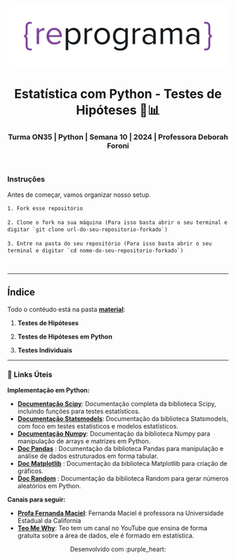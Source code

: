 <h1 align="center">
  <img src="assets/reprograma-fundos-claros.png" alt="logo reprograma" width="500">
</h1>

<h1 align="center">  Estatística com Python - Testes de Hipóteses 🧪📊 </h1>
<h3 align="center">  Turma ON35 | Python | Semana 10 | 2024 | Professora Deborah Foroni  </h3>

<br>

### Instruções

Antes de começar, vamos organizar nosso setup.


    1. Fork esse repositório

    2. Clone o fork na sua máquina (Para isso basta abrir o seu terminal e digitar `git clone url-do-seu-repositorio-forkado`)

    3. Entre na pasta do seu repositório (Para isso basta abrir o seu terminal e digitar `cd nome-do-seu-repositorio-forkado`)


<br>

---

## Índice

Todo o contéudo está na pasta **[material]()**:

1. **Testes de Hipóteses**


2. **Testes de Hipóteses em Python**
  
   
3. **Testes Individuais**


---

### 🔗 Links Úteis

**Implementação em Python:**

* **[Documentação Scipy](https://docs.scipy.org/doc/scipy/reference/index.html)**: Documentação completa da biblioteca Scipy, incluindo funções para testes estatísticos.
* **[Documentação Statsmodels](https://www.statsmodels.org/stable/index.html)**: Documentação da biblioteca Statsmodels, com foco em testes estatísticos e modelos estatísticos.
* **[Documentação Numpy](https://numpy.org/doc/stable/)**: Documentação da biblioteca Numpy para manipulação de arrays e matrizes em Python.
* **[Doc Pandas](https://pandas-pydata-org.translate.goog/docs/?_x_tr_sl=en&_x_tr_tl=pt&_x_tr_hl=pt-BR&_x_tr_pto=sc)** : Documentação da biblioteca Pandas para manipulação e análise de dados estruturados em forma tabular.
* **[Doc Matplotlib](https://matplotlib-org.translate.goog/?_x_tr_sl=en&_x_tr_tl=pt&_x_tr_hl=pt-BR&_x_tr_pto=sc)** : Documentação da biblioteca Matplotlib para criação de gráficos.
* **[Doc Random](https://docs.python.org/pt-br/3/library/random.html)** : Documentação da biblioteca Random para gerar números aleatórios em Python.

**Canais para seguir:**

* **[Profa Fernanda Maciel](hhttps://www.youtube.com/@ProfFernandaMaciel)**: Fernanda Maciel é professora na Universidade Estadual da California
* **[Teo Me Why](https://www.youtube.com/results?search_query=teste+de+hipoteses+estatistica)**: Teo tem um canal no YouTube que ensina de forma gratuita sobre a área de dados, ele é formado em estatística.


<p align="center">
Desenvolvido com :purple_heart:  
</p>



